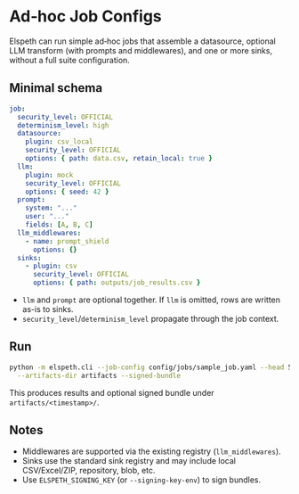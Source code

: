 # Ad‑hoc Job Configs

Elspeth can run simple ad‑hoc jobs that assemble a datasource, optional LLM transform (with prompts and middlewares), and one or more sinks, without a full suite configuration.

## Minimal schema

```yaml
job:
  security_level: OFFICIAL
  determinism_level: high
  datasource:
    plugin: csv_local
    security_level: OFFICIAL
    options: { path: data.csv, retain_local: true }
  llm:
    plugin: mock
    security_level: OFFICIAL
    options: { seed: 42 }
  prompt:
    system: "..."
    user: "..."
    fields: [A, B, C]
  llm_middlewares:
    - name: prompt_shield
      options: {}
  sinks:
    - plugin: csv
      security_level: OFFICIAL
      options: { path: outputs/job_results.csv }
```

- `llm` and `prompt` are optional together. If `llm` is omitted, rows are written as-is to sinks.
- `security_level`/`determinism_level` propagate through the job context.

## Run

```bash
python -m elspeth.cli --job-config config/jobs/sample_job.yaml --head 5 \
  --artifacts-dir artifacts --signed-bundle
```

This produces results and optional signed bundle under `artifacts/<timestamp>/`.

## Notes

- Middlewares are supported via the existing registry (`llm_middlewares`).
- Sinks use the standard sink registry and may include local CSV/Excel/ZIP, repository, blob, etc.
- Use `ELSPETH_SIGNING_KEY` (or `--signing-key-env`) to sign bundles.

